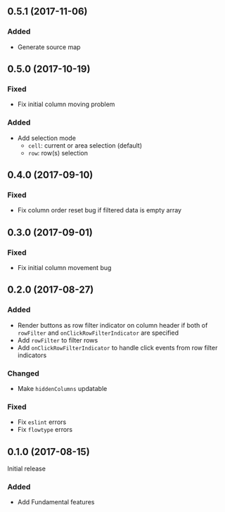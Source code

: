 ## 0.5.1 (2017-11-06)

### Added

- Generate source map

## 0.5.0 (2017-10-19)

### Fixed

- Fix initial column moving problem

### Added

- Add selection mode
  - `cell`: current or area selection (default)
  - `row`: row(s) selection

## 0.4.0 (2017-09-10)

### Fixed

- Fix column order reset bug if filtered data is empty array

## 0.3.0 (2017-09-01)

### Fixed

- Fix initial column movement bug

## 0.2.0 (2017-08-27)

### Added

- Render buttons as row filter indicator on column header if both of `rowFilter` and `onClickRowFilterIndicator` are specified
- Add `rowFilter` to filter rows
- Add `onClickRowFilterIndicator` to handle click events from row filter indicators

### Changed

- Make `hiddenColumns` updatable

### Fixed

- Fix `eslint` errors
- Fix `flowtype` errors

## 0.1.0 (2017-08-15)

Initial release

### Added

- Add Fundamental features
